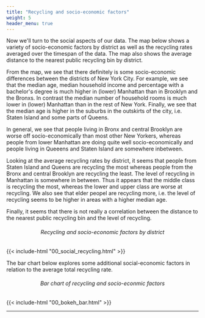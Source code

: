 ```yaml
---
title: "Recycling and socio-economic factors"
weight: 5
header_menu: true
---
```


Now we'll turn to the social aspects of our data. The map below shows a variety of socio-economic factors by district as well as the recycling rates averaged over the timespan of the data. The map also shows the average distance to the nearest public recycling bin by district.

From the map, we see that there definitely is some socio-economic differences between the districts of New York City. For example, we see that the median age, median household income and percentage with a bachelor's degree is much higher in (lower) Manhattan than in Brooklyn and the Bronxs. In contrast the median number of household rooms is much lower in (lower) Manhattan than in the rest of New York. Finally, we see that the median age is higher in the suburbs in the outskirts of the city, i.e. Staten Island and some parts of Queens. 

In general, we see that people living in Bronx and central Brooklyn are worse off socio-economically than most other New Yorkers, whereas people from lower Manhattan are doing quite well socio-economically and people living in Queeens and Staten Island are somewhere inbetween.

Looking at the average recycling rates by district, it seems that people from Staten Island and Queens are recycling the most whereas people from the Bronx and central Brooklyn are recycling the least. The level of recycling in Manhattan is somewhere in between. Thus it appears that the middle class is recycling the most, whereas the lower and upper class are worse at recycling. We also see that elder peopel are recycling more, i.e. the level of recycling seems to be higher in areas with a higher median age.

Finally, it seems that there is not really a correlation between the distance to the nearest public recycling bin and the level of recycling.

<h6 style="text-align:center;">Recycling and socio-economic factors by district</h6>
{{< include-html "00_social_recycling.html" >}}

The bar chart below explores some additional social-economic factors in relation to the average total recycling rate. 

<h6 style="text-align:center;">Bar chart of recycling and socio-econmic factors</h6>
{{< include-html "00_bokeh_bar.html" >}}

----
